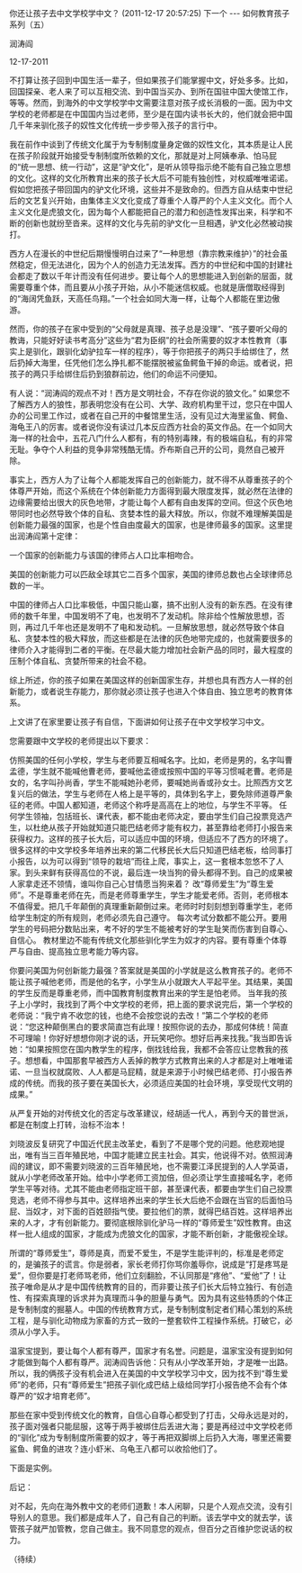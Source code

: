 你还让孩子去中文学校学中文？ (2011-12-17 20:57:25) 下一个
--- 如何教育孩子系列（五）

润涛阎

12-17-2011

不打算让孩子回到中国生活一辈子，但如果孩子们能掌握中文，好处多多。比如，回国探亲、老人来了可以互相交流、到中国当买办、到所在国驻中国大使馆工作，等等。然而，到海外的中文学校学中文需要注意对孩子成长消极的一面。因为中文学校的老师都是在中国国内当过老师，至少是在国内读书长大的，他们就会把中国几千年来驯化孩子的奴性文化传统一步步带入孩子的言行中。

我在前作中谈到了传统文化属于为专制制度量身定做的奴性文化，其本质是让人民在孩子阶段就开始接受专制制度所依赖的文化，那就是对上阿姨奉承、怕马屁的“统一思想、统一行动”，这是“驴文化”，是听从领导指示绝不能有自己独立思想的文化。这样的文化所教育出来的孩子长大后不可能有独创性，对权威唯唯诺诺。假如您把孩子带回国内的驴文化环境，这些并不是致命的。但西方自从结束中世纪后的文艺复兴开始，由集体主义文化变成了尊重个人尊严的个人主义文化。而个人主义文化是虎狼文化，因为每个人都能把自己的潜力和创造性发挥出来，科学和不断的创新也就纷至沓来。这样的文化与先前的驴文化一旦相遇，驴文化必然被动挨打。

西方人在漫长的中世纪后期慢慢明白过来了“一种思想（靠宗教来维护）”的社会虽然稳定，但无法进化，因为个人的创造力无法发挥。西方的中世纪和中国的封建社会都走了数以千年计而没有任何进步。要让每个人的思想能进入到创新的层面，就需要尊重个体，而且要从小孩子开始，从小不能迷信权威。也就是唐僧取经得到的“海阔凭鱼跃，天高任鸟翔。”一个社会如同大海一样，让每个人都能在里边傲游。

然而，你的孩子在家中受到的“父母就是真理、孩子总是没理”、“孩子要听父母的教诲，只能好好读书考高分”这些为“君为臣纲”的社会所需要的奴才本性教育（事实上是驯化，跟驯化幼驴拉车一样的程序），等于你把孩子的两只手给绑住了，然后扔掉大海里，任凭他们怎么挣扎都不能摆脱被鲨鱼鳄鱼干掉的命运。或者说，把孩子的两只手给绑住后扔到狼群前边，他们的命运不问便知。

有人说：“润涛阎的观点不对！西方是文明社会，不存在你说的狼文化。” 如果您不了解西方人的狼性，那表明您没有在公司、大学、政府机构里干过，您只在中国人办的公司里工作过，或者在自己开的中餐馆里生活，没有见过大海里鲨鱼、鳄鱼、海龟王八的厉害。或者说你没有读过几本反应西方社会的英文作品。在一个如同大海一样的社会中，五花八门什么人都有，有的特别毒辣，有的极端自私，有的非常无耻。争夺个人利益的竞争非常残酷无情。乔布斯自己开的公司，竟然自己被开除。

事实上，西方人为了让每个人都能发挥自己的创新能力，就不得不从尊重孩子的个体尊严开始，而这个系统在个体创新能力方面得到最大限度发挥，就必然在法律的边缘需要给出很大的灰色地带，才能让每个人都有自由发挥的空间。但这个灰色地带同时也必然导致个体的自私、贪婪本性的最大释放。所以，你就不难理解美国是创新能力最强的国家，也是个性自由度最大的国家，也是律师最多的国家。这里提出润涛阎第十定律：

一个国家的创新能力与该国的律师占人口比率相吻合。

美国的创新能力可以匹敌全球其它二百多个国家，美国的律师总数也占全球律师总数的一半。

中国的律师占人口比率极低，中国只能山寨，搞不出别人没有的新东西。在没有律师的数千年里，中国发明不了电，也发明不了发动机。除非给个性解放思想，否则，再过几千年也还是发明不了电和发动机。一旦解放思想，就必然导致个体自私、贪婪本性的极大释放，而这些都是在法律的灰色地带完成的，也就需要很多的律师介入才能得到二者的平衡。在尽最大能力增加社会新产品的同时，最大程度的压制个体自私、贪婪所带来的社会不稳。 

综上所述，你的孩子如果在美国这样的创新国家生存，并想也具有西方人一样的创新能力，或者说生存能力，那你就必须让孩子也进入个体自由、独立思考的教育体系。

上文讲了在家里要让孩子有自信，下面讲如何让孩子在中文学校学习中文。

您需要跟中文学校的老师提出以下要求：

仿照美国的任何小学校，学生与老师要互相喊名字。比如，老师是男的，名字叫曹孟德，学生就不能喊他曹老师，要喊他孟德或按照中国的平等习惯喊老曹。老师是女的，名字叫孙尚香，学生不能喊她孙老师，要喊她尚香或孙女士。比照西方文艺复兴后的做法，学生与老师在人格上是平等的，具体到名字上，要免除师道尊严象征的老师。中国人都知道，老师这个称呼是高高在上的地位，与学生不平等。
任何学生领袖，包括班长、课代表，都不能由老师决定，要由学生们自己投票竞选产生，以杜绝从孩子开始就知道只能巴结老师才能有权力，甚至靠给老师打小报告来获得权力。这样的孩子长大后，可以适应中国的环境，但适应不了西方的环境了。很多这样的中文学校多年培养出来的第二代移民长大后只知道巴结老板，给同事打小报告，以为可以得到“领导的栽培”而往上爬，事实上，这一套根本忽悠不了人家。到头来鲜有获得高位的不说，最后连一块当狗的骨头都得不到。自己的成果被人家拿走还不领情，谁叫你自己心甘情愿当狗来着？
改“尊师爱生”为“尊生爱师”。不是尊重老师在先，而是老师尊重学生，学生才能爱老师。否则，老师根本不值得爱。把几千年颠倒的真理重新颠倒过来。老师时时刻刻想到尊重学生，老师给学生制定的所有规则，老师必须先自己遵守。
每次考试分数都不能公开。要用学生的号码把分数贴出来，考不好的学生不能被考好的学生耻笑而伤害到自尊心、自信心。
教材里边不能有传统文化那些驯化学生为奴才的内容。要有尊重个体尊严与自由、提高独立思考能力等内容。


你要问美国为何创新能力最强？答案就是美国的小学就是这么教育孩子的。老师不能让孩子喊他老师，而是他的名字，小学生从小就跟大人平起平坐。其结果，美国的学生反而是尊重老师，而中国教育制度教育出来的学生是怕老师。
当年我的孩子上小学时，我找到了两个中文学校的老师，把上面的要求说完后，第一个学校的老师说：“我宁肯不收您的钱，也绝不会按您说的去改！”第二个学校的老师说：“您这种颠倒黑白的要求简直岂有此理！按照你说的去办，那成何体统！简直不可理喻！你好好想想你刚才说的话，开玩笑吧你。想好后再来找我。”我当即告诉她：“如果按照您在国内教学生的程序，倒找钱给我，我都不会答应让您教我的孩子。想想看，中国那套早被西方人丢掉的教学方式教育出来的人才都是对上唯唯诺诺、一旦当权就腐败、人人都是马屁精，就是来源于小时候巴结老师、打小报告养成的传统。而我的孩子要在美国长大，必须适应美国的社会环境，享受现代文明的成果。”

从严复开始的对传统文化的否定与改革建议，经胡适一代人，再到今天的普世派，都是在制度上打转，治标不治本！

刘晓波反复研究了中国近代民主改革史，看到了不是哪个党的问题。他悲观地提出，唯有当三百年殖民地，中国才能建立民主社会。其实，他说得不对。依照润涛阎的建议，即不需要刘晓波的三百年殖民地，也不需要江泽民提到的人人学英语，就从小学老师改革开始。给中小学老师工资加倍，但必须让学生直接喊名字，老师学生平等对待。尤其不能由老师指定班干部，甚至课代表，都要由学生们自己投票竞选，老师不得参与其中。这样培养出来的学生长大后绝不会跟在当官的后面怕马屁、当奴才，对下面的百姓颐指气使。要拉他们的票，就得巴结百姓。这样培养出来的人才，才有创新能力。要彻底根除驯化驴马一样的“尊师爱生”奴性教育。由这样一批人组成的国家，才能成为虎狼文化的国家，才能不断创新，才能傲视全球。 

所谓的“尊师爱生”，尊师是真，而爱不爱生，不是学生能评判的，标准是老师定的，是骗孩子的谎言。你是弱者，家长老师打你骂你羞辱你，说成是“打是疼骂是爱”，但你要是打老师骂老师，他们立刻翻脸，不认同那是“疼他”、“爱他”了！让孩子唯命是从才是中国传统教育的目的，而非要让孩子们长大后特立独行、有创造性、有探索真理的诉求并为真理而斗争的胆量与勇气。因为具有这些特质的个体正是专制制度的掘墓人。中国的传统教育方式，是专制制度制定者们精心策划的系统工程，是与驯化动物成为家畜的方式一致的一整套软件工程操作系统。打破它，必须从小学入手。

温家宝提到，要让每个人都有尊严，国家才有名誉。问题是，温家宝没有提到如何才能做到每个人都有尊严。润涛阎告诉他：只有从小学改革开始，才是唯一出路。
所以，我的俩孩子没有机会进入在美国的中文学校学习中文，因为找不到“尊生爱师”的老师，只有“尊师爱生”把孩子驯化成巴结上级给同学打小报告绝不会有个体尊严的“奴才培育老师”。

那些在家中受到传统文化的教育，自信心自尊心都受到了打击，父母永远是对的，孩子面对强者只能屈服，这等于两手被绑住后丢进大海；要是再经过中文学校老师的“驯化”成为专制制度所需要的奴才，等于再把双脚绑上后扔入大海，哪里还需要鲨鱼、鳄鱼的进攻？连小虾米、乌龟王八都可以收拾他们了。

下面是实例。 

后记：

对不起，先向在海外教中文的老师们道歉！本人闲聊，只是个人观点交流，没有引导别人的意思。我们都是成年人了，自己有自己的判断。该去学中文的就去学，该管孩子就严加管教，您自己做主。我不同意您的观点，但百分之百维护您说话的权力。

（待续）
